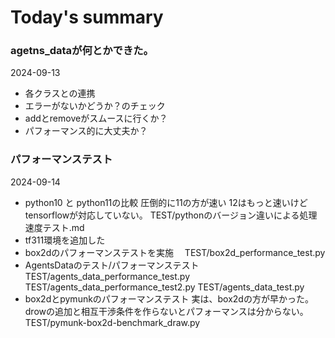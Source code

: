 # Today's summary

### agetns_dataが何とかできた。
2024-09-13
 - 各クラスとの連携
 - エラーがないかどうか？のチェック
 - addとremoveがスムースに行くか？
 - パフォーマンス的に大丈夫か？

### パフォーマンステスト
2024-09-14
- python10 と python11の比較
    圧倒的に11の方が速い
    12はもっと速いけどtensorflowが対応していない。
    TEST/pythonのバージョン違いによる処理速度テスト.md
- tf311環境を追加した
- box2dのパフォーマンステストを実施
　TEST/box2d_performance_test.py
- AgentsDataのテスト/パフォーマンステスト
    TEST/agents_data_performance_test.py
    TEST/agents_data_performance_test2.py
    TEST/agents_data_test.py
- box2dとpymunkのパフォーマンステスト
    実は、box2dの方が早かった。
    drowの追加と相互干渉条件を作らないとパフォーマンスは分からない。
    TEST/pymunk-box2d-benchmark_draw.py